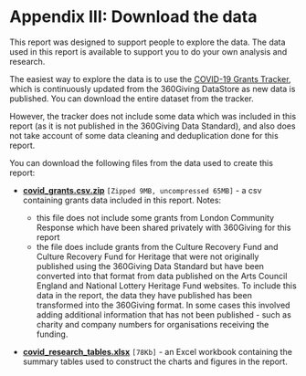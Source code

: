 # Appendix III: Download the data

This report was designed to support people to explore the data. The data used in this report is available to support you to do your own analysis and research.

The easiest way to explore the data is to use the [COVID-19 Grants Tracker](https://covidtracker.threesixtygiving.org/), which is continuously updated from the 360Giving DataStore as new data is published. You can download the entire dataset from the tracker.

However, the tracker does not include some data which was included in this report (as it is not published in the 360Giving Data Standard), and also does not take account of some data cleaning and deduplication done for this report.

You can download the following files from the data used to create this report:

 - [**covid_grants.csv.zip**](/data/covid_grants.csv.zip) `[Zipped 9MB, uncompressed 65MB]` - a csv containing grants data included in this report. Notes:
    - this file does not include some grants from London Community Response which have been shared privately with 360Giving for this report
    - the file does include grants from the Culture Recovery Fund and Culture Recovery Fund for Heritage that were not originally published using the 360Giving Data Standard but have been converted into that format from data published on the Arts Council England and National Lottery Heritage Fund websites. To include this data in the report, the data they have published has been transformed into the 360Giving format. In some cases this involved adding additional information that has not been published - such as charity and company numbers for organisations receiving the funding.

- [**covid_research_tables.xlsx**](/data/covid_research_tables.xlsx) `[78Kb]` - an Excel workbook containing the summary tables used to construct the charts and figures in the report.
